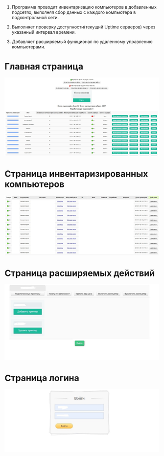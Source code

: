1. Программа проводит инвентаризацию компьютеров в добавленных подсетях, выполняя сбор данных с каждого компьютера в подконтрольной сети.

2. Выполняет проверку доступности(текущий Uptime серверов) через указанный интервал времени.

3. Добавляет расширяемый функционал по удаленному управлению компьютерами.

# Главная страница
![alt text](/ScreensProject/1.jpg "Главная страница")
# Страница инвентаризированных компьютеров
![alt text](/ScreensProject/4.jpg "инвентаризированных компьютеров")
# Страница расширяемых действий
![alt text](/ScreensProject/2.jpg "Страница действий")
# Страница логина
![alt text](/ScreensProject/3.jpg "Страница логина")
